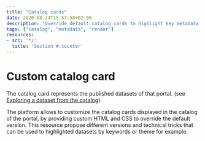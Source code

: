 ```yaml
---
title: "Catalog cards"
date: 2020-08-24T15:57:58+02:00
description: "Override default catalog cards to highlight key metadata for your business"
tags: ["catalog", "metadata", "render"]
resources:
- src: '*/'
  title: 'Section #:counter'
---
```


# Custom catalog card
 
The catalog card represents the published datasets of that portal. (see [Exploring a dataset from the catalog](https://help.opendatasoft.com/platform/en/exploring_catalog_and_datasets/01_navigating_the_catalog/catalog.html#exploring-dataset)).

The platform allows to customize the catalog cards displayed in the catalog of the portal, by providing custom HTML and CSS to override the default version. 
This resource propose different versions and technical tricks that can be used to highlighted datasets by keywords or theme for example.